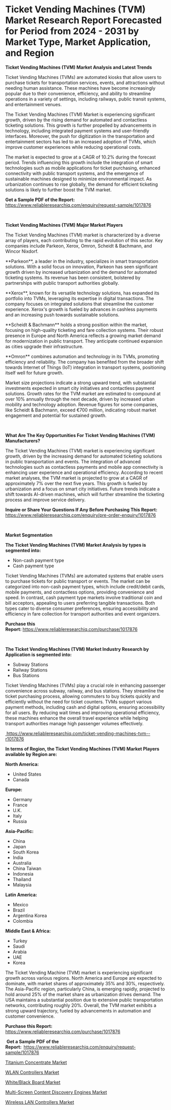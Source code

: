 <p><h1>Ticket Vending Machines (TVM) Market Research Report Forecasted for Period from 2024 -  2031 by Market Type, Market Application, and Region</h1></p><p><strong>Ticket Vending Machines (TVM) Market Analysis and Latest Trends</strong></p>
<p><p>Ticket Vending Machines (TVMs) are automated kiosks that allow users to purchase tickets for transportation services, events, and attractions without needing human assistance. These machines have become increasingly popular due to their convenience, efficiency, and ability to streamline operations in a variety of settings, including railways, public transit systems, and entertainment venues.</p><p>The Ticket Vending Machines (TVM) Market is experiencing significant growth, driven by the rising demand for automated and contactless ticketing solutions. This growth is further propelled by advancements in technology, including integrated payment systems and user-friendly interfaces. Moreover, the push for digitization in the transportation and entertainment sectors has led to an increased adoption of TVMs, which improve customer experiences while reducing operational costs.</p><p>The market is expected to grow at a CAGR of 10.2% during the forecast period. Trends influencing this growth include the integration of smart technologies such as mobile applications for ticket purchasing, enhanced connectivity with public transport systems, and the emergence of sustainable machines designed to minimize environmental impact. As urbanization continues to rise globally, the demand for efficient ticketing solutions is likely to further boost the TVM market.</p></p>
<p><strong>Get a Sample PDF of the Report:&nbsp;</strong> <a href="https://www.reliableresearchiq.com/enquiry/request-sample/1017876">https://www.reliableresearchiq.com/enquiry/request-sample/1017876</a></p>
<p>&nbsp;</p>
<p><strong>Ticket Vending Machines (TVM) Major Market Players</strong></p>
<p><p>The Ticket Vending Machines (TVM) market is characterized by a diverse array of players, each contributing to the rapid evolution of this sector. Key companies include Parkeon, Xerox, Omron, Scheidt & Bachmann, and Wincor Nixdorf. </p><p>**Parkeon**, a leader in the industry, specializes in smart transportation solutions. With a solid focus on innovation, Parkeon has seen significant growth driven by increased urbanization and the demand for automated ticketing systems. Its revenue has been consistent, bolstered by partnerships with public transport authorities globally.</p><p>**Xerox**, known for its versatile technology solutions, has expanded its portfolio into TVMs, leveraging its expertise in digital transactions. The company focuses on integrated solutions that streamline the customer experience. Xerox's growth is fueled by advances in cashless payments and an increasing push towards sustainable solutions.</p><p>**Scheidt & Bachmann** holds a strong position within the market, focusing on high-quality ticketing and fare collection systems. Their robust presence in Europe and North America reflects a growing market demand for modernization in public transport. They anticipate continued expansion as cities upgrade their infrastructure.</p><p>**Omron** combines automation and technology in its TVMs, promoting efficiency and reliability. The company has benefited from the broader shift towards Internet of Things (IoT) integration in transport systems, positioning itself well for future growth.</p><p>Market size projections indicate a strong upward trend, with substantial investments expected in smart city initiatives and contactless payment solutions. Growth rates for the TVM market are estimated to compound at over 10% annually through the next decade, driven by increased urban mobility and technology adoption. Revenue figures for some companies, like Scheidt & Bachmann, exceed €700 million, indicating robust market engagement and potential for sustained growth.</p></p>
<p>&nbsp;</p>
<p><strong>What Are The Key Opportunities For Ticket Vending Machines (TVM) Manufacturers?</strong></p>
<p><p>The Ticket Vending Machines (TVM) market is experiencing significant growth, driven by the increasing demand for automated ticketing solutions in public transportation and events. The integration of advanced technologies such as contactless payments and mobile app connectivity is enhancing user experience and operational efficiency. According to recent market analyses, the TVM market is projected to grow at a CAGR of approximately 7% over the next five years. This growth is fueled by urbanization and a focus on smart city initiatives. Future trends indicate a shift towards AI-driven machines, which will further streamline the ticketing process and improve service delivery.</p></p>
<p><strong>Inquire or Share Your Questions If Any Before Purchasing This Report:</strong> <a href="https://www.reliableresearchiq.com/enquiry/pre-order-enquiry/1017876">https://www.reliableresearchiq.com/enquiry/pre-order-enquiry/1017876</a></p>
<p>&nbsp;</p>
<p><strong>Market Segmentation</strong></p>
<p><strong>The Ticket Vending Machines (TVM) Market Analysis by types is segmented into:</strong></p>
<p><ul><li>Non-cash payment type</li><li>Cash payment type</li></ul></p>
<p><p>Ticket Vending Machines (TVMs) are automated systems that enable users to purchase tickets for public transport or events. The market can be categorized into non-cash payment types, which include credit/debit cards, mobile payments, and contactless options, providing convenience and speed. In contrast, cash payment type markets involve traditional coin and bill acceptors, appealing to users preferring tangible transactions. Both types cater to diverse consumer preferences, ensuring accessibility and efficiency in fare collection for transport authorities and event organizers.</p></p>
<p><strong>Purchase this Report:&nbsp;</strong><a href="https://www.reliableresearchiq.com/purchase/1017876">https://www.reliableresearchiq.com/purchase/1017876</a></p>
<p>&nbsp;</p>
<p><strong>The Ticket Vending Machines (TVM) Market Industry Research by Application is segmented into:</strong></p>
<p><ul><li>Subway Stations</li><li>Railway Stations</li><li>Bus Stations</li></ul></p>
<p><p>Ticket Vending Machines (TVMs) play a crucial role in enhancing passenger convenience across subway, railway, and bus stations. They streamline the ticket purchasing process, allowing commuters to buy tickets quickly and efficiently without the need for ticket counters. TVMs support various payment methods, including cash and digital options, ensuring accessibility for all users. By reducing wait times and improving operational efficiency, these machines enhance the overall travel experience while helping transport authorities manage high passenger volumes effectively.</p></p>
<p><a href="https://www.reliableresearchiq.com/ticket-vending-machines-tvm--r1017876">&nbsp;https://www.reliableresearchiq.com/ticket-vending-machines-tvm--r1017876</a></p>
<p><strong>In terms of Region, the Ticket Vending Machines (TVM) Market Players available by Region are:</strong></p>
<p>
    <p> <strong> North America: </strong>
        <ul>
            <li>United States</li>
            <li>Canada</li>
        </ul>
        </p> 
    <p> <strong> Europe: </strong>
        <ul>
            <li>Germany</li>
            <li>France</li>
            <li>U.K.</li>
            <li>Italy</li>
            <li>Russia</li>
        </ul>
        </p> 
    <p> <strong> Asia-Pacific: </strong>
        <ul>
            <li>China</li>
            <li>Japan</li>
            <li>South Korea</li>
            <li>India</li>
            <li>Australia</li>
            <li>China Taiwan</li>
            <li>Indonesia</li>
            <li>Thailand</li>
            <li>Malaysia</li>
        </ul>
        </p> 
    <p> <strong> Latin America: </strong>
        <ul>
            <li>Mexico</li>
            <li>Brazil</li>
            <li>Argentina Korea</li>
            <li>Colombia</li>
        </ul>
        </p> 
    <p> <strong> Middle East & Africa: </strong>
        <ul>
            <li>Turkey</li>
            <li>Saudi</li>
            <li>Arabia</li>
            <li>UAE</li>
            <li>Korea</li>
        </ul>
    </p>
    </p>
<p><p>The Ticket Vending Machine (TVM) market is experiencing significant growth across various regions. North America and Europe are expected to dominate, with market shares of approximately 35% and 30%, respectively. The Asia-Pacific region, particularly China, is emerging rapidly, projected to hold around 25% of the market share as urbanization drives demand. The USA maintains a substantial position due to extensive public transportation networks, contributing roughly 20%. Overall, the TVM market exhibits a strong upward trajectory, fueled by advancements in automation and customer convenience.</p></p>
<p><strong>Purchase this Report: </strong><a href="https://www.reliableresearchiq.com/purchase/1017876">https://www.reliableresearchiq.com/purchase/1017876</a></p>
<p>&nbsp;<strong>Get a Sample PDF of the Report:&nbsp;&nbsp;</strong><a href="https://www.reliableresearchiq.com/enquiry/request-sample/1017876">https://www.reliableresearchiq.com/enquiry/request-sample/1017876</a></p>
<p><strong></strong></p>
<p><p><a href="https://issuu.com/reportprime-2/docs/titanium-concentrate-market-size-20_0ac7041141dae6">Titanium Concentrate Market</a></p><p><a href="https://medium.com/@carolynwatkins697/the-market-study-covers-the-wlan-controllers-market-across-various-segments-04f63c933f02">WLAN Controllers Market</a></p><p><a href="https://github.com/WayneGriffin411/Market-Research-Report-List-1/blob/main/whiteblack-board-market.md">White/Black Board Market</a></p><p><a href="https://github.com/lambertr3e8v/Market-Research-Report-List-1/blob/main/multi-screen-content-discovery-engines-market.md">Multi-Screen Content Discovery Engines Market</a></p><p><a href="https://medium.com/@carolynwatkins697/this-wireless-lan-controllers-market-research-report-evaluates-the-key-market-trends-drivers-053188f86150">Wireless LAN Controllers Market</a></p></p>